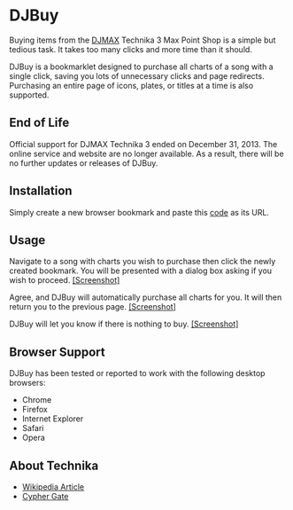 # DJBuy

Buying items from the [DJMAX](http://www.djmaxcrew.com/) Technika 3 Max Point Shop is a simple but tedious task.  It takes too many clicks and more time than it should.

DJBuy is a bookmarklet designed to purchase all charts of a song with a single click, saving you lots of unnecessary clicks and page redirects.  Purchasing an entire page of icons, plates, or titles at a time is also supported.

## End of Life

Official support for DJMAX Technika 3 ended on December 31, 2013.  The online service and website are no longer available.  As a result, there will be no further updates or releases of DJBuy.

## Installation

Simply create a new browser bookmark and paste this [code](./djbuy.min.js) as its URL.

## Usage

Navigate to a song with charts you wish to purchase then click the newly created bookmark.  You will be presented with a dialog box asking if you wish to proceed.  [[Screenshot]](./djbuy_01.png)

Agree, and DJBuy will automatically purchase all charts for you.  It will then return you to the previous page.  [[Screenshot]](./djbuy_02.png)

DJBuy will let you know if there is nothing to buy.  [[Screenshot]](./djbuy_03.png)

## Browser Support

DJBuy has been tested or reported to work with the following desktop browsers:

- Chrome
- Firefox
- Internet Explorer
- Safari
- Opera

## About Technika

- [Wikipedia Article](https://en.wikipedia.org/wiki/DJMax_Technika_3)
- [Cypher Gate](http://cyphergate.net/)
